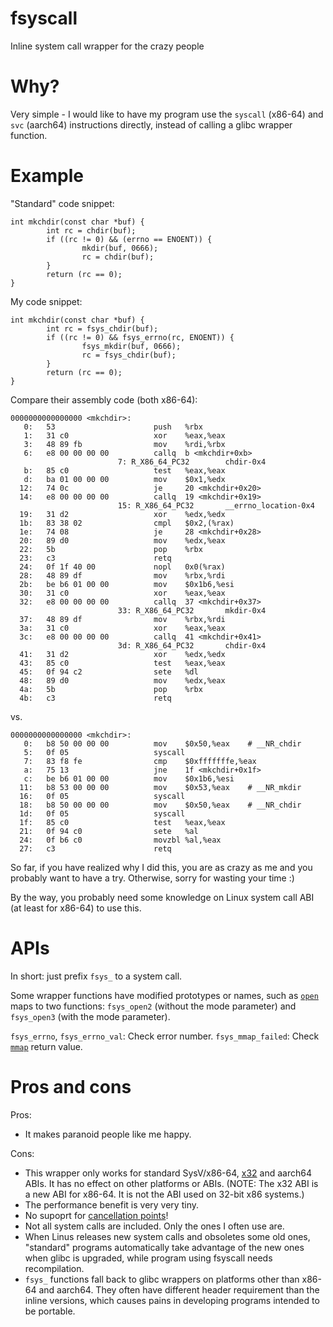 fsyscall
========

Inline system call wrapper for the crazy people


Why?
====

Very simple - I would like to have my program use the
`syscall` (x86-64) and `svc` (aarch64) instructions
directly, instead of calling a glibc wrapper function.


Example
=======

"Standard" code snippet:


    int mkchdir(const char *buf) {
            int rc = chdir(buf);
            if ((rc != 0) && (errno == ENOENT)) {
                    mkdir(buf, 0666);
                    rc = chdir(buf);
            }
            return (rc == 0);
    }

My code snippet:

    int mkchdir(const char *buf) {
            int rc = fsys_chdir(buf);
            if ((rc != 0) && fsys_errno(rc, ENOENT)) {
                    fsys_mkdir(buf, 0666);
                    rc = fsys_chdir(buf);
            }
            return (rc == 0);
    }


Compare their assembly code (both x86-64):

    0000000000000000 <mkchdir>:
       0:   53                      push   %rbx
       1:   31 c0                   xor    %eax,%eax
       3:   48 89 fb                mov    %rdi,%rbx
       6:   e8 00 00 00 00          callq  b <mkchdir+0xb>
                            7: R_X86_64_PC32        chdir-0x4
       b:   85 c0                   test   %eax,%eax
       d:   ba 01 00 00 00          mov    $0x1,%edx
      12:   74 0c                   je     20 <mkchdir+0x20>
      14:   e8 00 00 00 00          callq  19 <mkchdir+0x19>
                            15: R_X86_64_PC32       __errno_location-0x4
      19:   31 d2                   xor    %edx,%edx
      1b:   83 38 02                cmpl   $0x2,(%rax)
      1e:   74 08                   je     28 <mkchdir+0x28>
      20:   89 d0                   mov    %edx,%eax
      22:   5b                      pop    %rbx
      23:   c3                      retq
      24:   0f 1f 40 00             nopl   0x0(%rax)
      28:   48 89 df                mov    %rbx,%rdi
      2b:   be b6 01 00 00          mov    $0x1b6,%esi
      30:   31 c0                   xor    %eax,%eax
      32:   e8 00 00 00 00          callq  37 <mkchdir+0x37>
                            33: R_X86_64_PC32       mkdir-0x4
      37:   48 89 df                mov    %rbx,%rdi
      3a:   31 c0                   xor    %eax,%eax
      3c:   e8 00 00 00 00          callq  41 <mkchdir+0x41>
                            3d: R_X86_64_PC32       chdir-0x4
      41:   31 d2                   xor    %edx,%edx
      43:   85 c0                   test   %eax,%eax
      45:   0f 94 c2                sete   %dl
      48:   89 d0                   mov    %edx,%eax
      4a:   5b                      pop    %rbx
      4b:   c3                      retq

vs.

    0000000000000000 <mkchdir>:
       0:   b8 50 00 00 00          mov    $0x50,%eax    # __NR_chdir
       5:   0f 05                   syscall
       7:   83 f8 fe                cmp    $0xfffffffe,%eax
       a:   75 13                   jne    1f <mkchdir+0x1f>
       c:   be b6 01 00 00          mov    $0x1b6,%esi
      11:   b8 53 00 00 00          mov    $0x53,%eax    # __NR_mkdir
      16:   0f 05                   syscall
      18:   b8 50 00 00 00          mov    $0x50,%eax    # __NR_chdir
      1d:   0f 05                   syscall
      1f:   85 c0                   test   %eax,%eax
      21:   0f 94 c0                sete   %al
      24:   0f b6 c0                movzbl %al,%eax
      27:   c3                      retq

So far, if you have realized why I did this, you are as crazy as me and you probably
want to have a try.  Otherwise, sorry for wasting your time :)

By the way, you probably need some knowledge on Linux system call ABI (at least for x86-64)
to use this.

APIs
====

In short: just prefix `fsys_` to a system call.

Some wrapper functions have modified prototypes or names, such as
[`open`](http://linux.die.net/man/2/open) maps to two functions:
`fsys_open2` (without the mode parameter) and `fsys_open3` (with the mode parameter).

`fsys_errno`, `fsys_errno_val`: Check error number.
`fsys_mmap_failed`: Check [`mmap`](http://linux.die.net/man/2/mmap) return value.


Pros and cons
=============

Pros:

* It makes paranoid people like me happy.

Cons:

* This wrapper only works for standard SysV/x86-64, [x32](http://en.wikipedia.org/wiki/X32_ABI) and aarch64 ABIs.
  It has no effect on other platforms or ABIs.
  (NOTE: The x32 ABI is a new ABI for x86-64.  It is not the ABI used on 32-bit x86 systems.)
* The performance benefit is very very tiny.
* No supoprt for [cancellation points](http://stackoverflow.com/questions/433989/posix-cancellation-points)!
* Not all system calls are included.  Only the ones I often use are.
* When Linus releases new system calls and obsoletes some old ones,
  "standard" programs automatically take advantage of the new ones when glibc is upgraded,
  while program using fsyscall needs recompilation.
* `fsys_` functions fall back to glibc wrappers on platforms other than x86-64 and aarch64.
  They often have different header requirement than the inline versions, which causes
  pains in developing programs intended to be portable.
